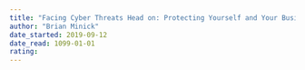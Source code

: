 ```yaml
---
title: "Facing Cyber Threats Head on: Protecting Yourself and Your Business"
author: "Brian Minick"
date_started: 2019-09-12
date_read: 1099-01-01
rating:
---
```

